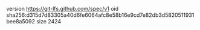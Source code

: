version https://git-lfs.github.com/spec/v1
oid sha256:d315d7d83305a40d6fe6064afc8e58b16e9cd7e82db3d5820511931bee8a5092
size 2424

